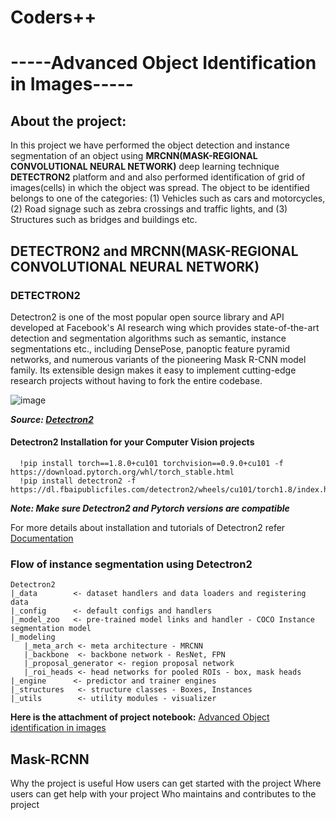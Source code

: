 # Coders++
# -----Advanced Object Identification in Images-----

## About the project:
   In this project we have performed the object detection and instance segmentation of an object using **MRCNN(MASK-REGIONAL CONVOLUTIONAL NEURAL NETWORK)** deep learning technique **DETECTRON2** platform and and also performed identification of grid of images(cells) in which the object was spread. The object to be identified belongs to one of the categories: (1) Vehicles such as cars and motorcycles, (2) Road signage such as zebra crossings and traffic lights, and (3) Structures such as bridges and buildings etc.
   
## DETECTRON2 and MRCNN(MASK-REGIONAL CONVOLUTIONAL NEURAL NETWORK)
   ### DETECTRON2
   Detectron2 is one of the most popular open source library and API developed at Facebook's AI research wing which provides state-of-the-art detection and segmentation algorithms such as semantic, instance segmentations etc., including DensePose, panoptic feature pyramid networks, and numerous variants of the pioneering Mask R-CNN model family. Its extensible design makes it easy to implement cutting-edge research projects without having to fork the entire codebase.
   
   ![image](https://user-images.githubusercontent.com/86351798/144848471-4662edfe-32ba-4f8c-baac-a0bbbd4af9ae.png)
   
   ***Source: [Detectron2](https://ai.facebook.com/blog/-detectron2-a-pytorch-based-modular-object-detection-library-/)***
   #### Detectron2 Installation for your Computer Vision projects
      !pip install torch==1.8.0+cu101 torchvision==0.9.0+cu101 -f https://download.pytorch.org/whl/torch_stable.html
      !pip install detectron2 -f https://dl.fbaipublicfiles.com/detectron2/wheels/cu101/torch1.8/index.html
   ***Note: Make sure Detectron2 and Pytorch versions are compatible***
   
   For more details about installation and tutorials of Detectron2 refer [Documentation](https://detectron2.readthedocs.io/en/latest/notes/benchmarks.html)
   
   ### Flow of instance segmentation using Detectron2
   ```
   Detectron2
   |_data        <- dataset handlers and data loaders and registering data
   |_config      <- default configs and handlers
   |_model_zoo   <- pre-trained model links and handler - COCO Instance segmentation model
   |_modeling   
      |_meta_arch <- meta architecture - MRCNN
      |_backbone  <- backbone network - ResNet, FPN
      |_proposal_generator <- region proposal network
      |_roi_heads <- head networks for pooled ROIs - box, mask heads
   |_engine      <- predictor and trainer engines
   |_structures   <- structure classes - Boxes, Instances
   |_utils        <- utility modules - visualizer
   ```
   
   **Here is the attachment of project notebook:**
   [Advanced Object identification in images](https://colab.research.google.com/drive/1lHQF4Q_NyGtb9Bv-i8p_ynYQ1hET6fOo?authuser=1)
   
   ## Mask-RCNN
   
   
Why the project is useful
How users can get started with the project
Where users can get help with your project
Who maintains and contributes to the project



   
